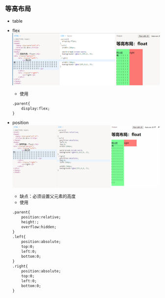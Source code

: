 ## 等高布局

* table
* flex![](/assets/eq_height_flex.png)

  * 使用

  ```
  .parent{
      display:flex;
  }
  ```

* position  
  ![](/assets/eq_height.gif)

  * 缺点：必须设置父元素的高度
  * 使用

  ```
  .parent{
      position:relative;
      height:;
      overflow:hidden;
  }
  .left{
      position:absolute;
      top:0;
      left:0;
      bottom:0;
  }
  .right{
      position:absolute;
      top:0;
      left:0;
      bottom:0;
  }
  ```



